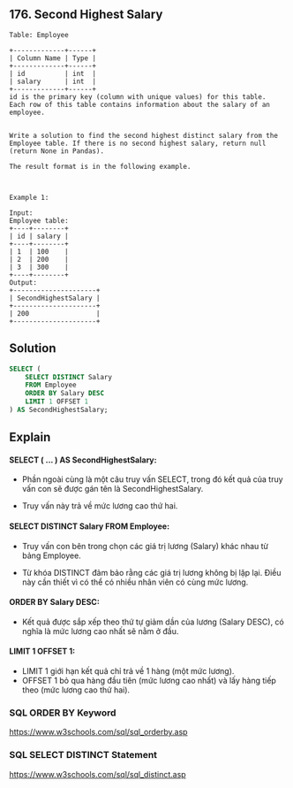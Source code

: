 ## 176. Second Highest Salary
```
Table: Employee

+-------------+------+
| Column Name | Type |
+-------------+------+
| id          | int  |
| salary      | int  |
+-------------+------+
id is the primary key (column with unique values) for this table.
Each row of this table contains information about the salary of an employee.
 

Write a solution to find the second highest distinct salary from the Employee table. If there is no second highest salary, return null (return None in Pandas).

The result format is in the following example.

 

Example 1:

Input: 
Employee table:
+----+--------+
| id | salary |
+----+--------+
| 1  | 100    |
| 2  | 200    |
| 3  | 300    |
+----+--------+
Output: 
+---------------------+
| SecondHighestSalary |
+---------------------+
| 200                 |
+---------------------+
```

## Solution
```sql
SELECT (
    SELECT DISTINCT Salary 
    FROM Employee
    ORDER BY Salary DESC
    LIMIT 1 OFFSET 1
) AS SecondHighestSalary;
```
## Explain
#### SELECT ( ... ) AS SecondHighestSalary:

- Phần ngoài cùng là một câu truy vấn SELECT, trong đó kết quả của truy vấn con sẽ được gán tên là SecondHighestSalary.

- Truy vấn này trả về mức lương cao thứ hai.
#### SELECT DISTINCT Salary FROM Employee:

- Truy vấn con bên trong chọn các giá trị lương (Salary) khác nhau từ bảng Employee.

- Từ khóa DISTINCT đảm bảo rằng các giá trị lương không bị lặp lại. Điều này cần thiết vì có thể có nhiều nhân viên có cùng mức lương.
#### ORDER BY Salary DESC:

- Kết quả được sắp xếp theo thứ tự giảm dần của lương (Salary DESC), có nghĩa là mức lương cao nhất sẽ nằm ở đầu.
#### LIMIT 1 OFFSET 1:

- LIMIT 1 giới hạn kết quả chỉ trả về 1 hàng (một mức lương).
- OFFSET 1 bỏ qua hàng đầu tiên (mức lương cao nhất) và lấy hàng tiếp theo (mức lương cao thứ hai).

### SQL ORDER BY Keyword
https://www.w3schools.com/sql/sql_orderby.asp
### SQL SELECT DISTINCT Statement
https://www.w3schools.com/sql/sql_distinct.asp
